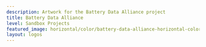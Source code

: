 ```yaml
---
description: Artwork for the Battery Data Alliance project
title: Battery Data Alliance
level: Sandbox Projects
featured_image: horizontal/color/battery-data-alliance-horizontal-color.svg
layout: logos
---
```

